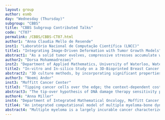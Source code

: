 ```yaml
---
layout: group
author: esmb
day: "Wednesday (Thursday)"
subgroup: "CBBS"
title: "CBBS Subgroup Contributed Talks"
code: "CT07"
permalink: /CBBS/CBBS-CT07.html
author1: "Anna Claudia Mello de Resende"
inst1: "Laboratório Nacional de Computação Científica (LNCC)"
title1: "Integrating Image-Driven Deformation with Tumor Growth Models"
abstract1: "As a solid tumor evolves, compressive stresses accumulate within the tumor due to growth. These stresses play important roles on tumor cells phenotype differentiation and tumor microenvironment conditions. Many mathematical models have been developed to represent tumor growth under deformation. From a continuum mechanics point of view, they are usually built by performing a kinematic decomposition, applying the momentum balance equation, and adding constitutive relations. This framework involves a series of assumptions that ultimately impact the prediction of the tumor deformation. A different framework can be pursued by using in vivo data to recover the tumor deformation. Here we investigate the use of a classical optical flow methodology known as the Lucas-Kanade technique to track tumor deformation in a synthetic experimental breast cancer setting. We also perform a model-free sensitivity analysis to study the impact of parameter uncertainties on the tumor evolution in the proposed modeling framework. We focus on the identification of the set of influential parameters with respect to the tumor area evolution, recognized as a meaningful quantity of interest. We show that optical flow techniques may capture deformations appearing in breast cancers, being a useful alternative to integrate in vivo deformation data to mathematical tumor models."
author2: "Dorsa Mohammadrezaei"
inst2: "Department of Applied Mathematics, University of Waterloo, Waterloo, Canada"
title2: "In-vitro and In-silico Study on a 3D-Bioprinted Breast Cancer Tumor Model"
abstract2: "3D culture methods, by incorporating significant properties of cellular habitat, such as heterogeneous microenvironment, complex interactions of cells with their neighbor cells as well as local extracellular matrix, and complicated diffusion processes of nutrients and oxygen, provide a closer prediction of the real system. One of the most recent 3D biofabrication methods is 3D bioprinting which has contributed dramatically to the development of three-dimensionality and heterogeneity of the tumor microenvironment adequately to replicate characteristics of cancer tumor in vivo. Although 3D bioprinting is rapidly progressing in cancer-related studies, there is still a need to gain a better insight into cell growth mechanism post printing. Computational tools, such as cellular Automata Modelling can be a good complement to the In-vitro experiments that assists to simulate the breast cancer cells activity and growth while cells are encapsulated within porous hydrogel-based construct fabricated using extrusion-based 3D bioprinting technique."
author3: "Noemi Andor"
inst3: "Moffitt Cancer Center"
title3: "Tipping cancer cells over the edge; the context-dependent cost of DNA content variation"
abstract3: "The tip-over hypothesis of DNA damage therapy sensitivity proposes that cytotoxic therapy is eﬀective if it pushes a cancer cell's somatic copy number alteration (SCNA) load above a tipping point. We present evidence that the tipping point is accounted for not by elevated SCNA load alone, but by an inability of the tissue micro-environment (TME) to provide the necessary resources. The energetic costs of DNA content levels required for high SCNA loads do not, in the absence of cytotoxic therapy, justify the masking benefits they bring. We investigate Oxygen, Phosphate and Glucose as candidate rate-limiting substrates of dNTP synthesis of cancer cells with variable DNA contents. Hereby we focus on stomach and brain tumors as two representative cancer types whose TME can “aﬀord” diﬀerent amounts of DNA. Our results point to the potential of tumor cell DNA content and dNTP substrate availability to predict a tumor's vulnerability to increasing SCNA rate."
author4: "Anna Miller"
inst4: "Department of Integrated Mathematical Oncology, Moffitt Cancer Center"
title4: "An integrated computational model of multiple myeloma-bone dynamics under treatment"
abstract4: "Multiple myeloma is a largely incurable cancer characterized by the expansion of plasma cells in the bone marrow. Osteolytic lesions occur as a result of a “vicious cycle” between myeloma cells and trabecular bone that tips the balance of normal bone remodeling in favor of bone resorption. Standard of care treatments include bisphosphonates to slow down bone loss, and bortezomib, an anticancer therapy. Understanding how the composition of the bone microenvironment impacts the success of treatments using in vitro and in vivo methods alone remains a challenge. However, integration of biology and computational modeling allows a unique insight into the spatiotemporal aspects of myeloma progression and how treatments impact the disease.To explore these dynamics, we developed a hybrid agent-based model that incorporates key cell types that drive normal bone remodeling, including osteoclasts and osteoblasts, and use published data as well as our own to calibrate parameters such as the dose-dependent responses of treatments on myeloma and bone cells. We simulate the progression of myeloma growth and bone disease, starting from bone homeostasis, and explore how the “vicious cycle” is modified in the presence of treatments. This computational model has the potential to provide insight into better treatment strategies."
---
```

